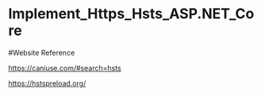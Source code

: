 # Implement_Https_Hsts_ASP.NET_Core

#Website Reference

https://caniuse.com/#search=hsts

https://hstspreload.org/
